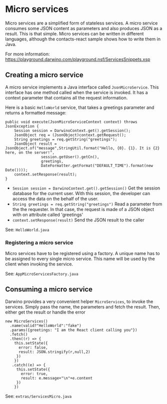 # Micro services
Micro services are a simplified form of stateless services. A micro service consumes some JSON content as parameters and also produces JSON as a result. This is that simple.
Micro services can be written in different languages, although the contacts-react sample shows how to write them in Java.

For more information: https://playground.darwino.com/playground.nsf/ServicesSnippets.xsp

## Creating a micro service
A micro service implements a Java interface called `JsonMicroService`. This interface has one method called when the service is invoked. It has a context parameter that contains all the request information.

Here is a basic `HelloWorld` service, that takes a greetings parameter and returns a formatted message:

	public void execute(JsonMicroServiceContext context) throws JsonException {
		Session session = DarwinoContext.get().getSession();
		JsonObject req = (JsonObject)context.getRequest();
		String greetings = req.getString("greetings"); 
		JsonObject result = JsonObject.of("message",StringUtil.format("Hello, {0}. {1}. It is {2} here, on the server!",
					session.getUser().getCn(),
					greetings,
					DateFormatter.getFormat("DEFAULT_TIME").format(new Date())));
		context.setResponse(result);
	}
- `Session session = DarwinoContext.get().getSession()`
Get the session database for the current user. With this session, the developer can access the data on the behalf of the user.
- `String greetings = req.getString("greetings")`
Read a parameter from the the requester. In that case, the request is made of a JSON object with on attribute called 'greetings'
- `context.setResponse(result)`
Send the JSON result to the caller

See: `HelloWorld.java`

### Registering a micro service
Micro services have to be registered using a factory. A unique name has to be assigned to every single micro service. This name will be used by the client when invoking the service.

See: `AppMicroServicesFactory.java`

## Consuming a micro service
Darwino provides a very convenient helper `MicroServices`, to invoke the services. Simply pass the name, the parameters and fetch the result. Then, either get the result or handle the error

    new MicroServices()
      .name(valid?"HelloWorld":"fake")
      .params({greetings: "I am the React client calling you"})
      .fetch()
      .then((r) => {
        this.setState({
          error: false,
          result: JSON.stringify(r,null,2)
         })
        })
       .catch((e) => {
         this.setState({
           error: true,
           result: e.message+"\n"+e.content
         })
        })

See: `extras/ServicesMicro.java`
